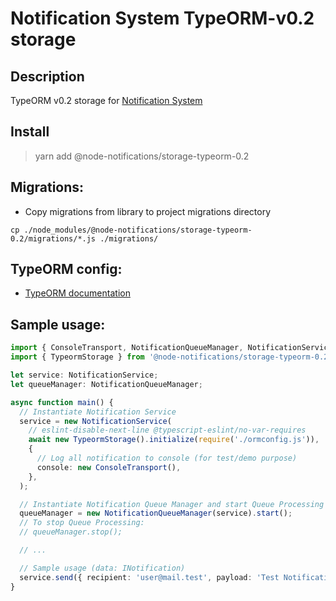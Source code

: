 # Notification System TypeORM-v0.2 storage

## Description

TypeORM v0.2 storage for [Notification System](https://www.npmjs.com/package/@node-notifications/core)

## Install

> yarn add @node-notifications/storage-typeorm-0.2

## Migrations:

- Copy migrations from library to project migrations directory

``` cp ./node_modules/@node-notifications/storage-typeorm-0.2/migrations/*.js ./migrations/ ```

## TypeORM config:

- [TypeORM documentation](https://typeorm.biunav.com/en/using-ormconfig.html#creating-a-new-connection-from-the-configuration-file)

## Sample usage:

```typescript
import { ConsoleTransport, NotificationQueueManager, NotificationService } from '@node-notifications/core';
import { TypeormStorage } from '@node-notifications/storage-typeorm-0.2';

let service: NotificationService;
let queueManager: NotificationQueueManager;

async function main() {
  // Instantiate Notification Service
  service = new NotificationService(
    // eslint-disable-next-line @typescript-eslint/no-var-requires
    await new TypeormStorage().initialize(require('./ormconfig.js')),
    {
      // Log all notification to console (for test/demo purpose)
      console: new ConsoleTransport(),
    },
  );

  // Instantiate Notification Queue Manager and start Queue Processing
  queueManager = new NotificationQueueManager(service).start();
  // To stop Queue Processing:
  // queueManager.stop();

  // ...

  // Sample usage (data: INotification)
  service.send({ recipient: 'user@mail.test', payload: 'Test Notification', transports: ['console'] }).then();
}
```
